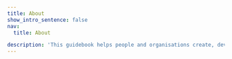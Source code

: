```yaml
---
title: About
show_intro_sentence: false
nav:
  title: About

description: 'This guidebook helps people and organisations create, develop and adopt open standards for data. It supports a variety of users, including policy leads, domain experts and technologists.'
---
```

